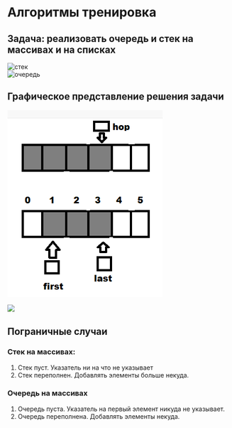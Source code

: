 # Алгоритмы тренировка

## Задача: реализовать очередь и стек на массивах и на списках  
![стек](https://www.google.com/url?sa=i&url=https%3A%2F%2Fdzen.ru%2Fa%2FZJPY52vIIggBB708&psig=AOvVaw3jrduJ4WrTb8sptAFBHv9v&ust=1710147858678000&source=images&cd=vfe&opi=89978449&ved=0CBIQjRxqFwoTCIj7uK-r6YQDFQAAAAAdAAAAABAE)  
![очередь]()  

## Графическое представление решения задачи

![](./README_images/hop.png)

![](/home/lalouze/Downloads/hops.png)

## Пограничные случаи

### Стек на массивах:   
1. Стек пуст. Указатель ни на что не указывает
2. Стек переполнен. Добавлять элементы больше некуда.

### Очередь на массивах

1. Очередь пуста. Указатель на первый элемент никуда не указывает.
2. Очередь переполнена. Добавлять элементы некуда.


